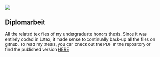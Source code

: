 ![](https://zenodo.org/badge/DOI/10.5281/zenodo.4030517.svg)

## Diplomarbeit
All the related tex files of my undergraduate honors thesis. Since it was entirely coded in Latex, it made sense to continually back-up all the files on github. To read my thesis, you can check out the PDF in the repository or find the published version [HERE](https://unbound.williams.edu/theses/islandora/object/studenttheses%3A1449)
